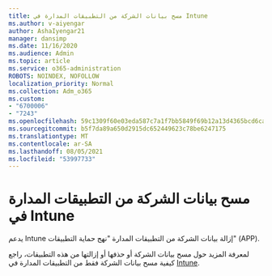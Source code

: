 ```yaml
---
title: مسح بيانات الشركة من التطبيقات المدارة في Intune
ms.author: v-aiyengar
author: AshaIyengar21
manager: dansimp
ms.date: 11/16/2020
ms.audience: Admin
ms.topic: article
ms.service: o365-administration
ROBOTS: NOINDEX, NOFOLLOW
localization_priority: Normal
ms.collection: Adm_o365
ms.custom:
- "6700006"
- "7243"
ms.openlocfilehash: 59c1309f60e03eda587c7a1f7bb5849f69b12a13d4365bcd6ca4e862d0e53e2e
ms.sourcegitcommit: b5f7da89a650d2915dc652449623c78be6247175
ms.translationtype: MT
ms.contentlocale: ar-SA
ms.lasthandoff: 08/05/2021
ms.locfileid: "53997733"
---
```

# <a name="wipe-corporate-data-from-intune-managed-apps"></a>مسح بيانات الشركة من التطبيقات المدارة في Intune

يدعم Intune إزالة بيانات الشركة من التطبيقات المدارة "نهج حماية التطبيقات" (APP). 

لمعرفة المزيد حول مسح بيانات الشركة أو حذفها أو إزالتها من هذه التطبيقات، راجع كيفية مسح بيانات الشركة فقط من التطبيقات المدارة في [Intune](https://docs.microsoft.com/mem/intune/apps/apps-selective-wipe).
